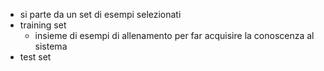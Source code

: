 - si parte da un set di esempi selezionati
- training set
	- insieme di esempi di allenamento per far acquisire la conoscenza al sistema
- test set

